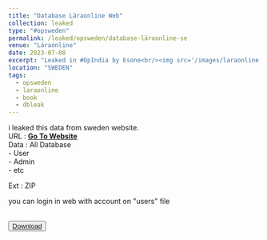 ```yaml
---
title: "Database Läraonline Web"
collection: leaked
type: "#opsweden"
permalink: /leaked/opsweden/database-läraonline-se
venue: "Läraonline"
date: 2023-07-08
excerpt: "Leaked in #OpIndia by Esone<br/><img src='/images/laraonline.png' style='width:50%;heigth:50%;border-radius:10%;'>"
location: "SWEDEN"
tags:
  - opsweden
  - laraonline
  - book
  - dbleak
---
```


i leaked this data from sweden website.  
URL  : **[Go To Website](https:laraonline.se)**  
Data : All Database  
      - User  
      - Admin  
      - etc  

Ext  : ZIP  

you can login in web with account on "users" file  

<br>
<button class="btn-82"><a href="https://github.com/esoneXon/bio/blob/main/file/8K%20INDIA.zip?raw=true"><span>Download</span></a></button>
<br>
